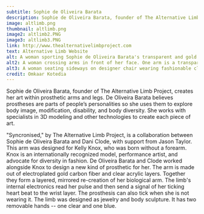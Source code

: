 ```yaml
---
subtitle: Sophie de Oliveira Barata
description: Sophie de Oliveira Barata, founder of The Alternative Limb Project, creates her art within prosthetic arms and legs. This arm was designed for model Kelly Knox who was born without a forearm.
image: altlimb.png
thumbnail: altlimb.png
image2: altlimb2.PNG
image3: altlimb3.PNG
link: http://www.thealternativelimbproject.com
text: Alternative Limb Website
alt: A woman sporting Sophie de Oliveira Barata's transparent and gold Alternative Limb
alt2: A woman crossing arms in front of her face. One arm is a transparent and gold prosthetic arm.
alt3: A woman seating sideways on designer chair wearing fashionable clothes and transparent and gold Alternative Limb
credit: Omkaar Kotedia
---
```

Sophie de Oliveira Barata, founder of The
Alternative Limb Project, creates her
art within prosthetic arms and legs.
De Oliveira Barata believes
prostheses are parts of people’s
personalities so she uses them to
explore body image, modification,
disability, and body diversity. She
works with specialists in 3D modeling
and other technologies to create each
piece of art.

"Syncronised," by The Alternative Limb Project, is a collaboration between Sophie de Oliveira Barata and Dani Clode, with support from Jason Taylor.  This arm was designed for Kelly Knox, who was born without a forearm. Knox is an internationally recognized model, performance artist, and advocate for diversity in fashion.  De Oliveira Barata and Clode worked alongside Knox to design a new kind of prosthetic for her.  The arm is made out of electroplated gold carbon fiber and clear acrylic layers.  Together they form a layered, mirrored re-creation of her biological arm.  The limb's internal electronics read her pulse and then send a signal of her ticking heart beat to the wrist layer.  The prosthesis can also tick when she is not wearing it.  The limb was designed as jewelry and body sculpture.  It has two removable hands -- one clear and one blue. 

